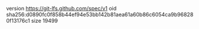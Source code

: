 version https://git-lfs.github.com/spec/v1
oid sha256:d0890fc0f858b44ef94e53bb142b81aea61a60b86c6054ca9b968280f13176c1
size 19499
